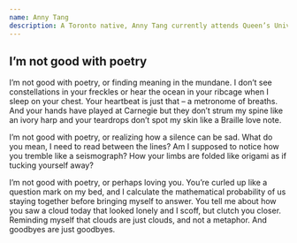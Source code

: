 ```yaml
---
name: Anny Tang
description: A Toronto native, Anny Tang currently attends Queen’s University. She has studied creative writing under poet Carolyn Smart.
---
```


<div class="poem">
  <h2>I’m not good with poetry</h2>
  <p>
    I’m not good with poetry, or finding meaning in the mundane. I don’t see constellations in your freckles or hear the ocean in your ribcage when I sleep on your chest. Your heartbeat is just that – a metronome of breaths. And your hands have played at Carnegie but they don’t strum my spine like an ivory harp and your teardrops don’t spot my skin like a Braille love note.
  </p>
  <p>
    I’m not good with poetry, or realizing how a silence can be sad. What do you mean, I need to read between the lines? Am I supposed to notice how you tremble like a seismograph? How your limbs are folded like origami as if tucking yourself away?
  </p>
  <p>
    I’m not good with poetry, or perhaps loving you. You’re curled up like a question mark on my bed, and I calculate the mathematical probability of us staying together before bringing myself to answer. You tell me about how you saw a cloud today that looked lonely and I scoff, but clutch you closer. Reminding myself that clouds are just clouds, and not a metaphor. And goodbyes are just goodbyes.
  </p>
</div>
